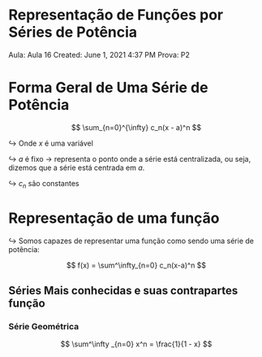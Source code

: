 # Representação de Funções por Séries de Potência

Aula: Aula 16
Created: June 1, 2021 4:37 PM
Prova: P2

# Forma Geral de Uma Série de Potência

$$
\sum_{n=0}^{\infty} c_n(x - a)^n
$$

$\hookrightarrow$ Onde $x$ é uma variável

$\hookrightarrow$ $a$ é fixo → representa o ponto onde a série está centralizada, ou seja, dizemos que a série está centrada em $a$.

$\hookrightarrow$ $c_n$ são constantes

# Representação de uma função

$\hookrightarrow$ Somos capazes de representar uma função como sendo uma série de potência:

$$
f(x) = \sum^\infty_{n=0} c_n(x-a)^n
$$

## Séries Mais conhecidas e suas contrapartes função

### Série Geométrica

$$
\sum^\infty _{n=0} x^n = \frac{1}{1 - x}
$$